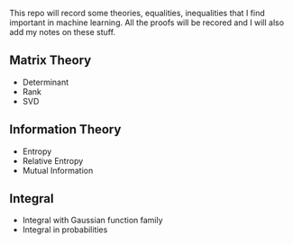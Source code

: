 This repo will record some theories, equalities, inequalities that I find important in machine learning. All the proofs will be recored and I will also add my notes on these stuff.

## Matrix Theory
- Determinant
- Rank
- SVD

## Information Theory
- Entropy
- Relative Entropy
- Mutual Information

## Integral
- Integral with Gaussian function family
- Integral in probabilities
